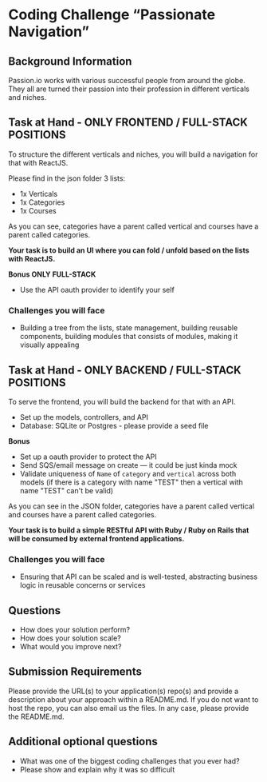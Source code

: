 # Coding Challenge “Passionate Navigation”
## Background Information
Passion.io works with various successful people from around the globe. 
They all are turned their passion into their profession in different verticals and niches.

## Task at Hand - ONLY FRONTEND / FULL-STACK POSITIONS
To structure the different verticals and niches, you will build a navigation for that with ReactJS.

Please find in the json folder 3 lists:
- 1x Verticals
- 1x Categories 
- 1x Courses

As you can see, categories have a parent called vertical and courses have a parent called categories.

**Your task is to build an UI where you can fold / unfold based on the lists with ReactJS.**

**Bonus ONLY FULL-STACK**
- Use the API oauth provider to identify your self

### Challenges you will face
- Building a tree from the lists, state management, building reusable components, building modules that consists of modules, making it visually appealing

## Task at Hand - ONLY BACKEND / FULL-STACK POSITIONS
To serve the frontend, you will build the backend for that with an API.

- Set up the models, controllers, and API
- Database: SQLite or Postgres - please provide a seed file

**Bonus**
- Set up a oauth provider to protect the API
- Send SQS/email message on create — it could be just kinda mock
- Validate uniqueness of `Name` of `category` and `vertical` across both models (if there is a category with name "TEST" then a vertical with name "TEST" can't be valid)

As you can see in the JSON folder, categories have a parent called vertical and courses have a parent called categories.

**Your task is to build a simple RESTful API with Ruby / Ruby on Rails that will be consumed by external frontend applications.**

### Challenges you will face
- Ensuring that API can be scaled and is well-tested, abstracting business logic in reusable concerns or services

## Questions 
- How does your solution perform? 
- How does your solution scale?
- What would you improve next?

## Submission Requirements
Please provide the URL(s) to your application(s) repo(s) and provide a description about your approach within a README.md.
If you do not want to host the repo, you can also email us the files.
In any case, please provide the README.md.

## Additional optional questions
- What was one of the biggest coding challenges that you ever had?
- Please show and explain why it was so difficult
